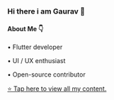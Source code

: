 
### Hi there i am Gaurav 👋


#### About Me 👇

• Flutter developer

• UI / UX enthusiast

• Open-source contributor

[⭐ Tap here to view all my content.](https://bit.ly/2WTEHb4)

